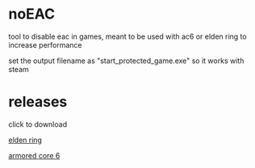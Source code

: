 # noEAC
tool to disable eac in games, meant to be used with ac6 or elden ring to increase performance

set the output filename as "start_protected_game.exe" so it works with steam

# releases
click to download

[elden ring](https://github.com/ywxn/noEAC/releases/download/er/start_protected_game.exe)

[armored core 6](https://github.com/ywxn/noEAC/releases/download/ac6/start_protected_game.exe)
